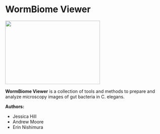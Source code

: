 # WormBiome Viewer

<img src="https://github.com/jesshill/WormBiome-Viewer/assets/41451575/605276ce-53a7-444b-a289-e11a75f0c7fa.png" width="300" height="200">

**WormBiome Viewer** is a collection of tools and methods to prepare and analyze microscopy images of gut bacteria in C. elegans. 

**Authors:**
- Jessica Hill
- Andrew Moore
- Erin Nishimura
